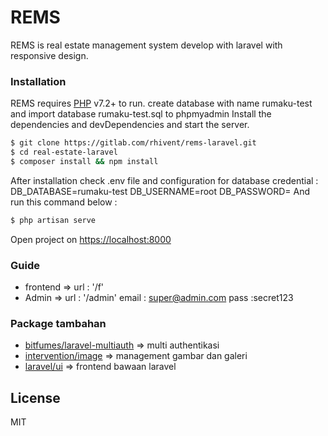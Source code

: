 # REMS

REMS is real estate management system develop with laravel with responsive design.

### Installation

REMS requires [PHP](https://php.net/) v7.2+ to run.
create database with name rumaku-test and import database rumaku-test.sql to phpmyadmin
Install the dependencies and devDependencies and start the server.

```sh
$ git clone https://gitlab.com/rhivent/rems-laravel.git
$ cd real-estate-laravel
$ composer install && npm install
```
After installation check .env file and configuration for database credential : 
DB_DATABASE=rumaku-test
DB_USERNAME=root
DB_PASSWORD=
And run this command below : 
```sh
$ php artisan serve
```
Open project on [https://localhost:8000](https://localhost:8000)

### Guide
- frontend => url : '/f'
- Admin => url : '/admin'
  email : super@admin.com
  pass :secret123


### Package tambahan
- [bitfumes/laravel-multiauth](https://bitfumes.github.io/laravel-multiauth/tutorials.html) => multi authentikasi
- [intervention/image](http://image.intervention.io/getting_started/introduction) => management gambar dan galeri
- [laravel/ui](https://laravel.com/docs/7.x/frontend) => frontend bawaan laravel 

License
----

MIT